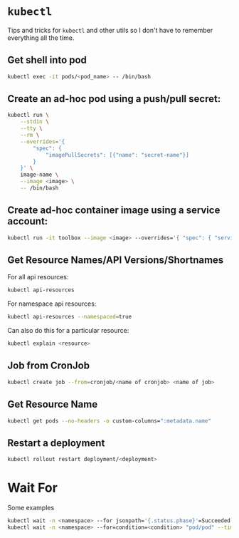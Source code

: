 # `kubectl`

Tips and tricks for `kubectl` and other utils so I don't have to remember everything all the time.

## Get shell into pod

```bash
kubectl exec -it pods/<pod_name> -- /bin/bash
```

## Create an ad-hoc pod using a push/pull secret:

```bash
kubectl run \
    --stdin \
    --tty \
    --rm \
    --overrides='{
        "spec": {
            "imagePullSecrets": [{"name": "secret-name"}]
        }
    }' \
    image-name \
    --image <image> \
    -- /bin/bash
```

## Create ad-hoc container image using a service account:

```bash
kubectl run -it toolbox --image <image> --overrides='{ "spec": { "serviceAccount": "<sa_name>" }  }'
```

## Get Resource Names/API Versions/Shortnames

For all api resources:

```bash
kubectl api-resources
```

For namespace api resources:

```bash
kubectl api-resources --namespaced=true
```

Can also do this for a particular resource:

```bash
kubectl explain <resource>
```

## Job from CronJob

```bash
kubectl create job --from=cronjob/<name of cronjob> <name of job>
```

## Get Resource Name

```bash
kubectl get pods --no-headers -o custom-columns=":metadata.name"
```

## Restart a deployment

```bash
kubectl rollout restart deployment/<deployment>
```

# Wait For

Some examples

```bash
kubectl wait -n <namespace> --for jsonpath='{.status.phase}'=Succeeded pod/<pod>
kubectl wait -n <namespace> --for=condition=<condition> "pod/pod" --timeout=600s
```
